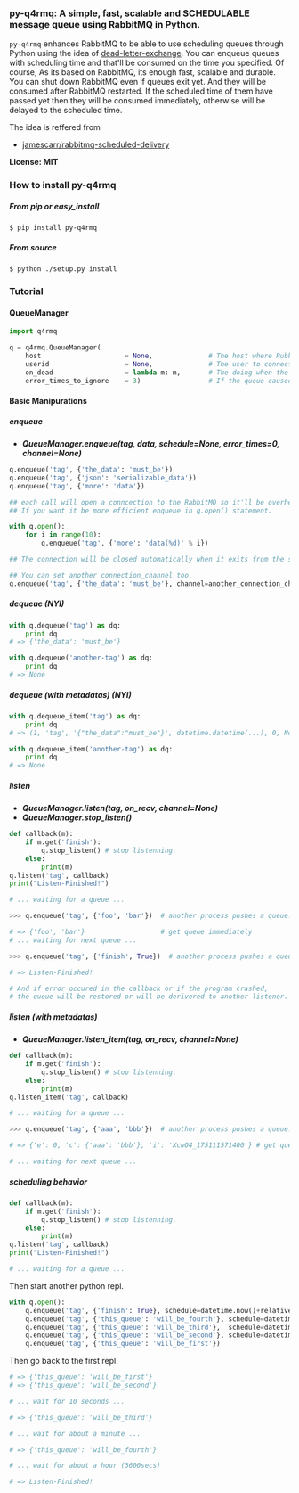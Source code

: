 ### py-q4rmq: A simple, fast, scalable and SCHEDULABLE message queue using RabbitMQ in Python.

```py-q4rmq``` enhances RabbitMQ to be able to use scheduling queues through Python using the idea of [dead-letter-exchange](https://www.rabbitmq.com/dlx.html).
You can enqueue queues with scheduling time and that'll be consumed on the time you specified.
Of course, As its based on RabbitMQ, its enough fast, scalable and durable.
You can shut down RabbitMQ even if queues exit yet. And they will be consumed after RabbitMQ restarted.
If the scheduled time of them have passed yet then they will be consumed immediately, otherwise will be delayed to the scheduled time.

The idea is reffered from

 - [jamescarr/rabbitmq-scheduled-delivery](https://github.com/jamescarr/rabbitmq-scheduled-delivery)

__License: MIT__

### How to install py-q4rmq

##### From pip or easy_install

    $ pip install py-q4rmq

##### From source

    $ python ./setup.py install

### Tutorial

#### QueueManager
```python
import q4rmq

q = q4rmq.QueueManager(
    host                     = None,              # The host where RubbitMQ running. If None was set use localhost (default None).
    userid                   = None,              # The user to connect to RabbitMQ. If None was set the user running the script will be used (default None).
    on_dead                  = lambda m: m,       # The doing when the queue caused error more than error_times_to_ignore. (default (lambda m: m) # noting to do )
    error_times_to_ignore    = 3)                 # If the queue caused error more than this time will be ignored or set 0 then all the queues will not be ignored. (default 3)
```

#### Basic Manipurations

##### enqueue

 - ***QueueManager.enqueue(tag, data, schedule=None, error_times=0, channel=None)***

```python
q.enqueue('tag', {'the_data': 'must_be'})
q.enqueue('tag', {'json': 'serializable_data'})
q.enqueue('tag', {'more': 'data'})

## each call will open a conncection to the RabbitMQ so it'll be overhead.
## If you want it be more efficient enqueue in q.open() statement.

with q.open():
    for i in range(10):
        q.enqueue('tag', {'more': 'data(%d)' % i})

## The connection will be closed automatically when it exits from the statement.

## You can set another connection_channel too.
q.enqueue('tag', {'the_data': 'must_be'}, channel=another_connection_channel) # enqueue by using another connection.

```

##### dequeue (NYI)
```python
with q.dequeue('tag') as dq:
    print dq
# => {'the_data': 'must_be'}

with q.dequeue('another-tag') as dq:
    print dq
# => None

```

##### dequeue (with metadatas) (NYI)
```python
with q.dequeue_item('tag') as dq:
    print dq
# => (1, 'tag', '{"the_data":"must_be"}', datetime.datetime(...), 0, None)

with q.dequeue_item('another-tag') as dq:
    print dq
# => None

```

##### listen

 - ***QueueManager.listen(tag, on_recv, channel=None)***
 - ***QueueManager.stop_listen()***

```python
def callback(m):
    if m.get('finish'):
        q.stop_listen() # stop listenning.
    else:
        print(m)
q.listen('tag', callback)
print("Listen-Finished!")

# ... waiting for a queue ...

>>> q.enqueue('tag', {'foo', 'bar'})  # another process pushes a queue.

# => {'foo', 'bar'}                   # get queue immediately
# ... waiting for next queue ...

>>> q.enqueue('tag', {'finish', True})  # another process pushes a queue to finish.

# => Listen-Finished!

# And if error occured in the callback or if the program crashed,
# the queue will be restored or will be derivered to another listener.
```

##### listen (with metadatas)

 - ***QueueManager.listen_item(tag, on_recv, channel=None)***

```python
def callback(m):
    if m.get('finish'):
        q.stop_listen() # stop listenning.
    else:
        print(m)
q.listen_item('tag', callback)

# ... waiting for a queue ...

>>> q.enqueue('tag', {'aaa', 'bbb'})  # another process pushes a queue.

# => {'e': 0, 'c': {'aaa': 'bbb'}, 'i': 'XcwO4_175111571400'} # get queue immediately

# ... waiting for next queue ...

```

##### scheduling behavior
```python
def callback(m):
    if m.get('finish'):
        q.stop_listen() # stop listenning.
    else:
        print(m)
q.listen('tag', callback)
print("Listen-Finished!")

# ... waiting for a queue ...

```

Then start another python repl.

```python
with q.open():
    q.enqueue('tag', {'finish': True}, schedule=datetime.now()+relativedelta(hours=1))
    q.enqueue('tag', {'this_queue': 'will_be_fourth'}, schedule=datetime.now()+relativedelta(minutes=1))
    q.enqueue('tag', {'this_queue': 'will_be_third'},  schedule=datetime.now()+relativedelta(seconds=10))
    q.enqueue('tag', {'this_queue': 'will_be_second'}, schedule=datetime.now()+relativedelta(seconds=1))
    q.enqueue('tag', {'this_queue': 'will_be_first'})

```

Then go back to the first repl.

```python
# => {'this_queue': 'will_be_first'}
# => {'this_queue': 'will_be_second'}

# ... wait for 10 seconds ...

# => {'this_queue': 'will_be_third'}

# ... wait for about a minute ...

# => {'this_queue': 'will_be_fourth'}

# ... wait for about a hour (3600secs)

# => Listen-Finished!

```